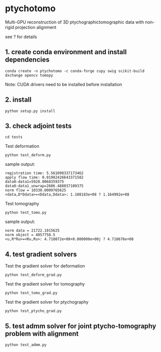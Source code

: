 # ptychotomo
Multi-GPU reconstruction of 3D ptychographictomographic data with non-rigid projection alignment

see ? for details

## 1. create conda environment and install dependencies

```console
conda create -n ptychotomo -c conda-forge cupy swig scikit-build dxchange opencv tomopy
```

Note: CUDA drivers need to be installed before installation

## 2. install

```console
python setup.py install
```

## 3. check adjoint tests

```console
cd tests

```

Test deformation

```console
python test_deform.py

```
sample output:

```console
registration time: 5.561098337173462
apply flow time: 0.01982426643371582
data0-data1=5928.0068359375
data0-data1_unwrap=2606.488037109375
norm flow = 10330.0009765625
<data,D*Ddata>=<Ddata,Ddata>: 1.108183e+08 ? 1.164992e+08
```

Test tomography

```console
python test_tomo.py
```

sample output:

```console
norm data = 21722.1015625
norm object = 4057758.5
<u,R*Ru>=<Ru,Ru>: 4.718072e+08+0.000000e+00j ? 4.718676e+08
```

## 4. test gradient solvers

Test the gradient solver for deformation

```console
python test_deform_grad.py
```

Test the gradient solver for tomography

```console
python test_tomo_grad.py
```

Test the gradient solver for ptychography

```console
python test_ptycho_grad.py
```

## 5. test admm solver for joint ptycho-tomography problem with alignment

```console
python test_admm.py
```
